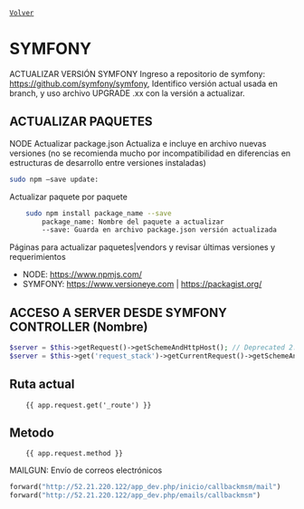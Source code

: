 [`Volver`](../index.html)

# SYMFONY

ACTUALIZAR VERSIÓN SYMFONY
Ingreso a repositorio de symfony: https://github.com/symfony/symfony, 
Identifico versión actual usada en branch, y uso archivo UPGRADE .xx 
con la versión a actualizar.

## ACTUALIZAR PAQUETES
NODE Actualizar package.json
Actualiza e incluye en archivo nuevas versiones (no se recomienda mucho por incompatibilidad en diferencias en estructuras de desarrollo entre versiones instaladas)
```bash
sudo npm –save update: 
```

Actualizar paquete por paquete
```bash
	sudo npm install package_name --save
		package_name: Nombre del paquete a actualizar
		--save: Guarda en archivo package.json versión actualizada
```

Páginas para actualizar paquetes|vendors y revisar últimas versiones y requerimientos
- NODE: https://www.npmjs.com/
- SYMFONY: https://www.versioneye.com | https://packagist.org/


## ACCESO A SERVER DESDE SYMFONY CONTROLLER (Nombre) 
```php
$server = $this->getRequest()->getSchemeAndHttpHost(); // Deprecated 2.7
$server = $this->get('request_stack')->getCurrentRequest()->getSchemeAndHttpHost(); 
```

## Ruta actual 
```twig
	{{ app.request.get('_route') }}
```

## Metodo
```twig
	{{ app.request.method }} 
```

MAILGUN: Envío de correos electrónicos
```php
forward("http://52.21.220.122/app_dev.php/inicio/callbackmsm/mail")
forward("http://52.21.220.122/app_dev.php/emails/callbackmsm")
```